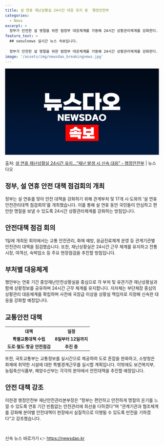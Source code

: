 ```yaml
---
title: 설 연휴 재난상황실 24시간 대응 유지 중  행정안전부
categories:
  - News
excerpt: >
  정부가 안전한 설 명절을 위한 범정부 대응체계를 가동해 24시간 상황관리체계를 강화한다. 행정안전부는 국민이…
feature_text: >
  ## seoulnews 실시간 뉴스 속보입니다.

  정부가 안전한 설 명절을 위한 범정부 대응체계를 가동해 24시간 상황관리체계를 강화한다. 행정안전부는 국민이…
image: '/assets/img/newsdao_breakingnews.jpg'
---
```


![뉴스다오 속보](/assets/img/newsdao_breakingnews.jpg)

<p>출처: <a href="https://newsdao.kr/3096" rel="dofollow">설 연휴 재난상황실 24시간 유지…“재난 발생 시 신속 대응” - 행정안전부</a> | 뉴스다오</p>

<h2>정부, 설 연휴 안전 대책 점검회의 개최</h2>

<p data-ke-size="size16">정부는 설 연휴를 맞아 안전 대책을 강화하기 위해 관계부처 및 17개 시·도와의 ‘설 연휴 안전관리대책 점검회의’를 개최했습니다. 이를 통해 설 연휴 동안 국민들이 안심하고 편안한 명절을 보낼 수 있도록 24시간 상황관리체계를 강화하는 방침입니다.</p>

<h2 data-ke-size="size26">안전대책 점검 회의</h2>

<p data-ke-size="size16">1일에 개최된 회의에서는 교통 안전관리, 화재 예방, 응급진료체계 운영 등 관계기관별 안전관리 대책을 점검했습니다. 또한, 재난상황실은 24시간 근무 체계를 유지하고 전통시장, 여객선, 숙박업소 등 주요 현장점검을 추진할 방침입니다.</p>

<h2 data-ke-size="size26">부처별 대응체계</h2>

<p data-ke-size="size16">행안부는 연휴 기간 중앙재난안전상황실을 중심으로 각 부처 및 유관기관 재난상황실과 함께 상황정보를 공유하며 24시간 근무 체계를 유지합니다. 지자체는 부단체장 중심의 상황관리 대응체계를 확립하며 사전에 국장급 이상을 상황실 책임자로 지정해 신속한 대응을 강화할 예정입니다.</p>

<h2 data-ke-size="size26">교통안전 대책</h2>

<table>
    <tr>
        <th>대책</th>
        <th>일정</th>
    </tr>
    <tr>
        <td style="text-align: center; height: 17px;"><b>특별교통대책 수립</b></td>
        <td style="text-align: center; height: 17px;"><b>8일부터 12일까지</b></td>
    </tr>
    <tr>
        <td style="text-align: center; height: 17px;"><b>도로·철도·항공 안전점검</b></td>
        <td style="text-align: center; height: 17px;"><b>추진 중</b></td>
    </tr>
</table>

<p data-ke-size="size16">또한, 국토교통부는 교통정보를 실시간으로 제공하여 도로 혼잡을 완화하고, 소방청은 화재에 취약한 시설에 대한 특별경계근무를 실시할 계획입니다. 이밖에도 보건복지부, 농림축산식품부, 해양수산부는 각각의 분야에서 안전대책을 추진할 예정입니다.</p>

<h2 data-ke-size="size26">안전 대책 강조</h2>

<p data-ke-size="size16">이한경 행정안전부 재난안전관리본부장은 “정부는 편안하고 안전하게 명절의 온기를 느낄 수 있도록 연휴 기간 빈틈없는 안전관리에 최선을 다하겠다”며 “관계기관과 협조체계를 강화해 분야별 안전대책이 현장에서 실질적으로 이행될 수 있도록 만전을 기하겠다”고 강조했습니다.</p>

<p data-ke-size="size16">&nbsp;</p> 

신속 뉴스 바로가기 👉 <a href="https://newsdao.kr" rel="dofollow">https://newsdao.kr</a>


